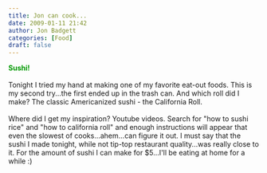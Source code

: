```yaml
---
title: Jon can cook...
date: 2009-01-11 21:42
author: Jon Badgett
categories: [Food]
draft: false
---
```

<span style="color: rgb(0, 153, 0); font-weight: bold;">Sushi!</span><br /><br />Tonight I tried my hand at making one of my favorite eat-out foods. This is my second try...the first ended up in the trash can.  And which roll did I make?  The classic Americanized sushi - the California Roll.<br /><br />Where did I get my inspiration?  Youtube videos.  Search for "how to sushi rice" and "how to california roll" and enough instructions will appear that even the slowest of cooks...ahem...can figure it out. I must say that the sushi I made tonight, while not tip-top restaurant quality...was really close to it. For the amount of sushi I can make for $5...I'll be eating at home for a while :)
